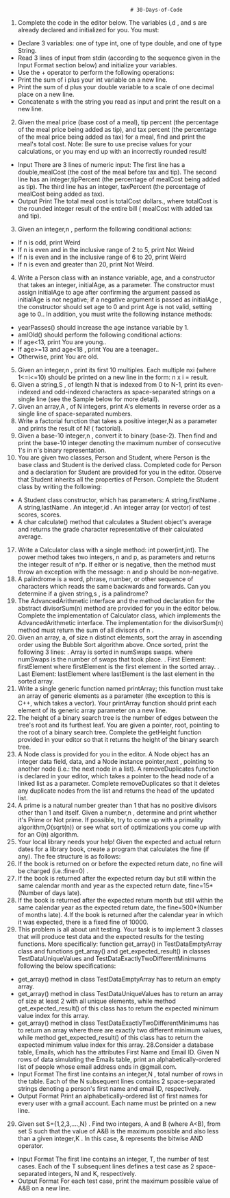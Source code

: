                                             # 30-Days-of-Code
                                            
 1. Complete the code in the editor below. The variables i,d , and s are already declared and initialized for you. You must:

* Declare 3 variables: one of type int, one of type double, and one of type String.
* Read 3 lines of input from stdin (according to the sequence given in the Input Format section below) and initialize your variables.
* Use the + operator to perform the following operations: 
* Print the sum of i plus your int variable on a new line.
* Print the sum of d plus your double variable to a scale of one decimal place on a new line.
* Concatenate s with the string you read as input and print the result on a new line.
2. Given the meal price (base cost of a meal), tip percent (the percentage of the meal price being added as tip), and tax percent (the percentage of the meal price being added as tax) for a meal, find and print the meal's total cost.
Note: Be sure to use precise values for your calculations, or you may end up with an incorrectly rounded result!
* Input
There are 3  lines of numeric input: 
The first line has a double,mealCost  (the cost of the meal before tax and tip). 
The second line has an integer,tipPercent  (the percentage of mealCost being added as tip). 
The third line has an integer, taxPercent (the percentage of mealCost  being added as tax).
* Output
Print The total meal cost is totalCost dollars., where totalCost is the rounded integer result of the entire bill ( mealCost with added tax and tip).

3. Given an integer,n , perform the following conditional actions:
* If n is odd, print Weird
* If n is even and in the inclusive range of 2 to 5, print Not Weird
* If n is even and in the inclusive range of 6 to 20, print Weird
* If n  is even and greater than 20, print Not Weird.

4. Write a Person class with an instance variable, age, and a constructor that takes an integer, initialAge, as a parameter. The constructor must assign initialAge to age  after confirming the argument passed as initialAge  is not negative; if a negative argument is passed as initialAge , the constructor should set age to 0  and print Age is not valid, setting age to 0.. In addition, you must write the following instance methods:
* yearPasses() should increase the age instance variable by 1.
* amIOld() should perform the following conditional actions:
* If age<13, print You are young..
* If age>=13 and age<18 , print You are a teenager..
* Otherwise, print You are old.

5. Given an integer,n , print its first 10  multiples. Each multiple nxi  (where 1<=i<=10) should be printed on a new line in the 
form: n x i = result.
6. Given a string,S , of length N that is indexed from 0 to N-1, print its even-indexed and odd-indexed characters as  space-separated
strings on a single line (see the Sample below for more detail).
7. Given an array,A , of N integers, print A's elements in reverse order as a single line of space-separated numbers.
9. Write a factorial function that takes a positive integer,N  as a parameter and prints the result of N! ( factorial).
10. Given a base-10 integer,n , convert it to binary (base-2). Then find and print the base-10 integer denoting the maximum number of consecutive 1's in n's binary representation.
12. You are given two classes, Person and Student, where Person is the base class and Student is the derived class. Completed code for Person and a declaration for Student are provided for you in the editor. Observe that Student inherits all the properties of Person.
Complete the Student class by writing the following:
*  A Student class constructor, which has  parameters:
A string,firstName .
A string,lastName .
An integer,id .
An integer array (or vector) of test scores, scores.
* A char calculate() method that calculates a Student object's average and returns the grade character representative of their          calculated average.
17. Write a Calculator class with a single method: int power(int,int). The power method takes two integers, n and p, as parameters and returns the integer result of n^p. If either  or  is negative, then the method must throw an exception with the message: n and p should be non-negative.
18. A palindrome is a word, phrase, number, or other sequence of characters which reads the same backwards and forwards. Can you determine if a given string,s , is a palindrome?
19. The AdvancedArithmetic interface and the method declaration for the abstract divisorSum(n) method are provided for you in the 
editor below.
Complete the implementation of Calculator class, which implements the AdvancedArithmetic interface. The implementation for the divisorSum(n) method must return the sum of all divisors of n .
20. Given an array, a, of size n distinct elements, sort the array in ascending order using the Bubble Sort algorithm above. Once sorted, print the following 3 lines:
. Array is sorted in numSwaps swaps. 
where numSwaps is the number of swaps that took place.
. First Element: firstElement 
where firstElement is the first element in the sorted array.
. Last Element: lastElement 
where lastElement is the last element in the sorted array.
21. Write a single generic function named printArray; this function must take an array of generic elements as a parameter (the 
exception to this is C++, which takes a vector). 
Your printArray function should print each element of its generic array parameter on a new line. 
22. The height of a binary search tree is the number of edges between the tree's root and its furthest leaf. You are given a pointer,
root, pointing to the root of a binary search tree. Complete the getHeight function provided in your editor so that it returns the height of the binary search tree.
23. A Node class is provided for you in the editor. A Node object has an integer data field, data, and a Node instance pointer,next , pointing to another node (i.e.: the next node in a list).
A removeDuplicates function is declared in your editor, which takes a pointer to the head node of a linked list as a parameter. Complete removeDuplicates so that it deletes any duplicate nodes from the list and returns the head of the updated list.
25. A prime is a natural number greater than 1 that has no positive divisors other than 1 and itself. Given a number,n , determine and print whether it's Prime or Not prime.
If possible, try to come up with a  primality algorithm,O(sqrt(n)) or see what sort of optimizations you come up with for an O(n)  algorithm. 
26. Your local library needs your help! Given the expected and actual return dates for a library book, create a program that calculates the fine (if any). The fee structure is as follows:
1. If the book is returned on or before the expected return date, no fine will be charged (i.e.:fine=0) .
2. If the book is returned after the expected return day but still within the same calendar month and year as the expected return date, fine=15*(Number of days late).
3. If the book is returned after the expected return month but still within the same calendar year as the expected return date, the 
fine=500*(Number of months late).
4.If the book is returned after the calendar year in which it was expected, there is a fixed fine of 10000.
27. This problem is all about unit testing.
Your task is to implement 3 classes that will produce test data and the expected results for the testing functions. More specifically: function get_array() in TestDataEmptyArray class and functions get_array() and get_expected_result() in classes TestDataUniqueValues and TestDataExactlyTwoDifferentMinimums following the below specifications:
* get_array() method in class TestDataEmptyArray has to return an empty array.
* get_array() method in class TestDataUniqueValues has to return an array of size at least 2 with all unique elements, while method get_expected_result() of this class has to return the expected minimum value index for this array.
* get_array() method in class TestDataExactlyTwoDifferentMinimums has to return an array where there are exactly two different minimum values, while method get_expected_result() of this class has to return the expected minimum value index for this array.
28.Consider a database table, Emails, which has the attributes First Name and Email ID. Given N rows of data simulating the Emails table, print an alphabetically-ordered list of people whose email address ends in @gmail.com.
* Input Format
The first line contains an integer,N , total number of rows in the table. 
Each of the N subsequent lines contains 2 space-separated strings denoting a person's first name and email ID, respectively.
* Output Format
Print an alphabetically-ordered list of first names for every user with a gmail account. Each name must be printed on a new line.
29. Given set S={1,2,3,....,N} . Find two integers, A and B (where A<B), from set S such that the value of A&B is the maximum possible and also less than a given integer,K . In this case, & represents the bitwise AND operator.
 * Input Format
The first line contains an integer, T, the number of test cases. 
Each of the T subsequent lines defines a test case as 2 space-separated integers, N and K, respectively.
* Output Format
For each test case, print the maximum possible value of A&B on a new line.
